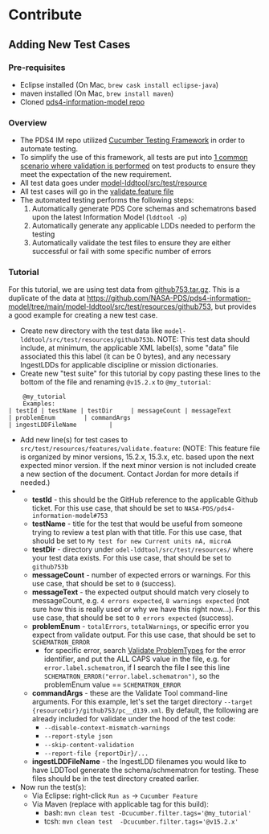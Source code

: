 # Contribute

## Adding New Test Cases

### Pre-requisites
* Eclipse installed (On Mac, `brew cask install eclipse-java`)
* maven installed (On Mac, `brew install maven`)
* Cloned [pds4-information-model repo](https://github.com/NASA-PDS/pds4-information-model/)

### Overview
* The PDS4 IM repo utilized [Cucumber Testing Framework](https://cucumber.io/) in order to automate testing.
* To simplify the use of this framework, all tests are put into [1 common scenario where validation is performed](https://github.com/NASA-PDS/pds4-information-model/blob/main/model-lddtool/src/test/resources/features/validate.feature#L3) on test products to ensure they meet the expectation of the new requirement.
* All test data goes under [model-lddtool/src/test/resource](https://github.com/NASA-PDS/pds4-information-model/tree/main/model-lddtool/src/test/resources)
* All test cases will go in the [validate.feature file]([url](https://github.com/NASA-PDS/pds4-information-model/blob/main/model-lddtool/src/test/resources/features/validate.feature))
* The automated testing performs the following steps:
   1. Automatically generate PDS Core schemas and schematrons based upon the latest Information Model (`lddtool -p`)
   2. Automatically generate any applicable LDDs needed to perform the testing
   3. Automatically validate the test files to ensure they are either successful or fail with some specific number of errors

### Tutorial
For this tutorial, we are using test data from [github753.tar.gz](https://github.com/user-attachments/files/17998198/github753.tar.gz). This is a duplicate of the data at https://github.com/NASA-PDS/pds4-information-model/tree/main/model-lddtool/src/test/resources/github753, but provides a good example for creating a new test case.

* Create new directory with the test data like `model-lddtool/src/test/resources/github753b`. NOTE: This test data should include, at minimum, the applicable XML label(s), some "data" file associated this this label (it can be 0 bytes), and any necessary IngestLDDs for applicable discipline or mission dictionaries.
* Create new "test suite" for this tutorial by copy pasting these lines to the bottom of the file and renaming `@v15.2.x` to `@my_tutorial`:
```
    @my_tutorial
    Examples: 
| testId | testName | testDir     | messageCount | messageText         | problemEnum        | commandArgs                                             | ingestLDDFileName         |
```
* Add new line(s) for test cases to `src/test/resources/features/validate.feature`: (NOTE: This feature file is organized by minor versions, 15.2.x, 15.3.x, etc. based upon the next expected minor version. If the next minor version is not included create a new section of the document. Contact Jordan for more details if needed.)
* 
  * **testId** - this should be the GitHub reference to the applicable Github ticket. For this use case, that should be set to `NASA-PDS/pds4-information-model#753`
  * **testName** - title for the test that would be useful from someone trying to review a test plan with that title.  For this use case, that should be set to `My test for new Current units nA, microA`
  * **testDir** - directory under `odel-lddtool/src/test/resources/` where your test data exists.  For this use case, that should be set to `github753b`
  * **messageCount** - number of expected errors or warnings. For this use case, that should be set to `0` (success).
  * **messageText** - the expected output should match very closely to messageCount, e.g. `4 errors expected`, `8 warnings expected` (not sure how this is really used or why we have this right now...). For this use case, that should be set to `0 errors expected` (success).
  * **problemEnum** - `totalErrors`, `totalWarnings`, or specific error you expect from validate output. For this use case, that should be set to `SCHEMATRON_ERROR`
    * for specific error, search [Validate ProblemTypes](https://github.com/NASA-PDS/validate/blob/main/src/main/java/gov/nasa/pds/tools/validate/ProblemType.java) for the error identifier, and put the ALL CAPS value in the file, e.g. for `error.label.schematron`, if I search the file I see this line `SCHEMATRON_ERROR("error.label.schematron")`, so the problemEnum value == `SCHEMATRON_ERROR`
  * **commandArgs** - these are the Validate Tool command-line arguments. For this example, let's set the target directory `--target {resourceDir}/github753/pc__d139.xml`. By default, the following are already included for validate under the hood of the test code: 
    * `--disable-context-mismatch-warnings`
    * `--report-style json`
    * `--skip-content-validation`
    * `--report-file {reportDir}/...`
  * **ingestLDDFileName** - the IngestLDD filenames you would like to have LDDTool generate the schema/schmematron for testing. These files should be in the test directory created earlier.
* Now run the test(s):
  * Via Eclipse: right-click `Run as` -> `Cucumber Feature`
  * Via Maven (replace with applicable tag for this build):
    * bash: `mvn clean test -Dcucumber.filter.tags='@my_tutorial'`
    * tcsh: `mvn clean test  -Dcucumber.filter.tags='@v15.2.x'`
 
